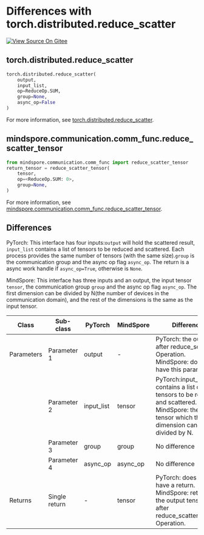 # Differences with torch.distributed.reduce_scatter

[![View Source On Gitee](https://mindspore-website.obs.cn-north-4.myhuaweicloud.com/website-images/master/resource/_static/logo_source_en.svg)](https://gitee.com/mindspore/docs/blob/master/docs/mindspore/source_en/note/api_mapping/pytorch_diff/reduce_scatter_tensor.md)

## torch.distributed.reduce_scatter

```python
torch.distributed.reduce_scatter(
    output,
    input_list,
    op=ReduceOp.SUM,
    group=None,
    async_op=False
)
```

For more information, see [torch.distributed.reduce_scatter](https://pytorch.org/docs/1.8.1/distributed.html#torch.distributed.reduce_scatter).

## mindspore.communication.comm_func.reduce_scatter_tensor

```python
from mindspore.communication.comm_func import reduce_scatter_tensor
return_tensor = reduce_scatter_tensor(
    tensor,
    op=<ReduceOp.SUM: 0>,
    group=None,
)
```

For more information, see [mindspore.communication.comm_func.reduce_scatter_tensor](https://www.mindspore.cn/docs/en/master/api_python/communication/mindspore.communication.comm_func.reduce_scatter_tensor.html#mindspore.communication.comm_func.reduce_scatter_tensor).

## Differences

PyTorch: This interface has four inputs:`output` will hold the scattered result, `input_list` contains a list of tensors to be reduced and scattered. Each process provides the same number of tensors (with the same size).`group` is the communication group and the async op flag `async_op`.  The return is a async work handle if `async_op=True`, otherwise is `None`.

MindSpore: This interface has three inputs and an output, the input tensor `tensor`, the communication group `group` and the async op flag `async_op`. The first dimension can be divided by N(the number of devices in the communication domain), and the rest of the dimensions is the same as the input tensor.

| Class     | Sub-class     |PyTorch | MindSpore | Difference                                                                                                                                          |
|-----------|---------------| --- |-----------|-----------------------------------------------------------------------------------------------------------------------------------------------------|
| Parameters | Parameter 1   | output | -         | PyTorch: the output after reduce_scatter Operation. MindSpore: does not have this parameter.                                                        |
|           | Parameter 2   | input_list | tensor    | PyTorch:input_list contains a list of tensors to be reduced and scattered.  MindSpore: the input tensor which the first dimension can be divided by N. |
|           | Parameter 3   | group | group     | No difference                                                                                                                                       |
|           | Parameter 4   | async_op | async_op    | No difference                                                                                 |
| Returns   | Single return | - | tensor    | PyTorch: does not have a return. MindSpore: returns the output tensor after reduce_scatter_tensor Operation.                                        |
